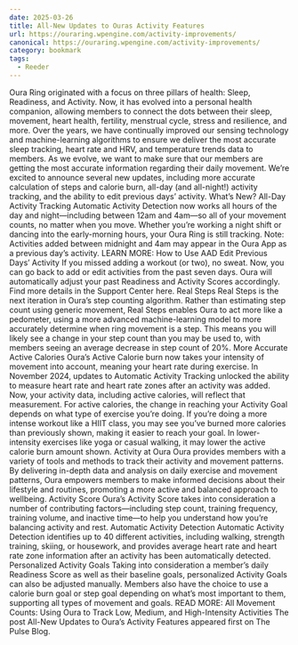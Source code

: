 ```yaml
---
date: 2025-03-26
title: All-New Updates to Ouras Activity Features
url: https://ouraring.wpengine.com/activity-improvements/
canonical: https://ouraring.wpengine.com/activity-improvements/
category: bookmark
tags:
  - Reeder
---
```


Oura Ring originated with a focus on three pillars of health: Sleep, Readiness, and Activity. Now, it has evolved into a personal health companion, allowing members to connect the dots between their sleep, movement, heart health, fertility, menstrual cycle, stress and resilience, and more.⁠⁠⁠⁠⁠⁠⁠ Over the years, we have continually improved our sensing technology and machine-learning algorithms to ensure we deliver the most accurate sleep tracking, heart rate and HRV, and temperature trends data to members.⁠⁠⁠⁠⁠⁠⁠ As we evolve, we want to make sure that our members are getting the most accurate information regarding their daily movement. We’re excited to announce several new updates, including more accurate calculation of steps and calorie burn, all-day (and all-night!) activity tracking, and the ability to edit previous days’ activity.⁠⁠⁠⁠⁠⁠⁠ What’s New?⁠⁠⁠⁠⁠⁠⁠ All-Day Activity Tracking⁠⁠⁠⁠⁠⁠⁠ Automatic Activity Detection now works all hours of the day and night—including between 12am and 4am—so all of your movement counts, no matter when you move. Whether you’re working a night shift or dancing into the early-morning hours, your Oura Ring is still tracking.⁠⁠⁠⁠⁠⁠ Note: Activities added between midnight and 4am may appear in the Oura App as a previous day’s activity.⁠⁠⁠⁠⁠⁠⁠ LEARN MORE: How to Use AAD⁠⁠⁠⁠⁠⁠ Edit Previous Days’ Activity⁠⁠⁠⁠⁠⁠⁠ If you missed adding a workout (or two), no sweat. Now, you can go back to add or edit activities from the past seven days. Oura will automatically adjust your past Readiness and Activity Scores accordingly. Find more details in the Support Center here.⁠⁠⁠⁠⁠⁠ Real Steps⁠⁠⁠⁠⁠⁠ Real Steps is the next iteration in Oura’s step counting algorithm. Rather than estimating step count using generic movement, Real Steps enables Oura to act more like a pedometer, using a more advanced machine-learning model to more accurately determine when ring movement is a step. This means you will likely see a change in your step count than you may be used to, with members seeing an average decrease in step count of 20%.⁠⁠⁠⁠⁠⁠⁠ More Accurate Active Calories⁠⁠⁠⁠⁠⁠ Oura’s Active Calorie burn now takes your intensity of movement into account, meaning your heart rate during exercise. In November 2024, updates to Automatic Activity Tracking unlocked the ability to measure heart rate and heart rate zones after an activity was added. Now, your activity data, including active calories, will reflect that measurement.⁠⁠⁠⁠⁠⁠⁠⁠⁠ For active calories, the change in reaching your Activity Goal depends on what type of exercise you’re doing. If you’re doing a more intense workout like a HIIT class, you may see you’ve burned more calories than previously shown, making it easier to reach your goal. In lower-intensity exercises like yoga or casual walking, it may lower the active calorie burn amount shown.⁠⁠⁠⁠⁠⁠⁠ Activity at Oura⁠⁠⁠⁠⁠⁠⁠ Oura provides members with a variety of tools and methods to track their activity and movement patterns. By delivering in-depth data and analysis on daily exercise and movement patterns, Oura empowers members to make informed decisions about their lifestyle and routines, promoting a more active and balanced approach to wellbeing.⁠⁠⁠⁠⁠⁠ Activity Score⁠⁠⁠⁠⁠⁠ Oura’s Activity Score takes into consideration a number of contributing factors—including step count, training frequency, training volume, and inactive time—to help you understand how you’re balancing activity and rest.⁠⁠⁠⁠⁠⁠ Automatic Activity Detection⁠⁠⁠⁠⁠⁠ Automatic Activity Detection identifies up to 40 different activities, including walking, strength training, skiing, or housework, and provides average heart rate and heart rate zone information after an activity has been automatically detected.⁠⁠⁠⁠⁠⁠ Personalized Activity Goals⁠⁠⁠⁠⁠⁠ Taking into consideration a member’s daily Readiness Score as well as their baseline goals, personalized Activity Goals can also be adjusted manually. Members also have the choice to use a calorie burn goal or step goal depending on what’s most important to them, supporting all types of movement and goals.⁠⁠⁠⁠⁠⁠⁠ READ MORE: All Movement Counts: Using Oura to Track Low, Medium, and High-Intensity Activities⁠⁠⁠⁠⁠⁠ The post All-New Updates to Oura’s Activity Features appeared first on The Pulse Blog.
